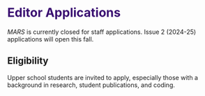 # <font color=#3B1072>Editor Applications</font>

*MARS* is currently closed for staff applications. Issue 2 (2024-25) applications will open this fall.

## Eligibility

Upper school students are invited to apply, especially those with a background in research, student publications, and coding.